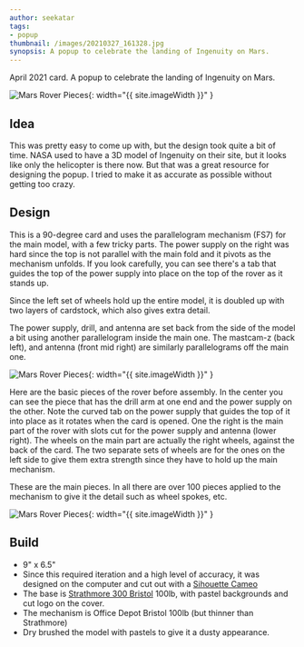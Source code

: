 ```yaml
---
author: seekatar
tags:
- popup
thumbnail: /images/20210327_161328.jpg
synopsis: A popup to celebrate the landing of Ingenuity on Mars.
---
```

April 2021 card. A popup to celebrate the landing of Ingenuity on Mars.

![Mars Rover Pieces]({{site.baseurl}}/images/20210327_162809_1.gif){: width="{{ site.imageWidth }}" }

## Idea

This was pretty easy to come up with, but the design took quite a bit of time. NASA used to have a 3D model of Ingenuity on their site, but it looks like only the helicopter is there now.
But that was a great resource for designing the popup. I tried to make it as accurate as possible without getting too crazy.

## Design

This is a 90-degree card and uses the parallelogram mechanism (FS7) for the main model, with a few tricky parts. The power supply on the right was hard since the top is not parallel with the main fold and it pivots as the mechanism unfolds. If you look carefully, you can see there's a tab that guides the top of the power supply into place on the top of the rover as it stands up.

Since the left set of wheels hold up the entire model, it is doubled up with two layers of cardstock, which also gives extra detail.

The power supply, drill, and antenna are set back from the side of the model a bit using another parallelogram inside the main one. The mastcam-z (back left), and antenna (front mid right) are similarly parallelograms off the main one.

![Mars Rover Pieces]({{site.baseurl}}/images/20210327_161606.jpg){: width="{{ site.imageWidth }}" }

Here are the basic pieces of the rover before assembly. In the center you can see the piece that has the drill arm at one end and the power supply on the other. Note the curved tab on the power supply that guides the top of it into place as it rotates when the card is opened. One the right is the main part of the rover with slots cut for the power supply and antenna (lower right). The wheels on the main part are actually the right wheels, against the back of the card. The two separate sets of wheels are for the ones on the left side to give them extra strength since they have to hold up the main mechanism.

These are the main pieces. In all there are over 100 pieces applied to the mechanism to give it the detail such as wheel spokes, etc.

![Mars Rover Pieces]({{site.baseurl}}/images/20210324_203906.jpg){: width="{{ site.imageWidth }}" }

## Build

* 9" x 6.5"
* Since this required iteration and a high level of accuracy, it was designed on the computer and cut out with a [Sihouette Cameo](https://www.amazon.com/gp/product/B07VLB3627/ref=as_li_tl?ie=UTF8&camp=1789&creative=9325&creativeASIN=B07VLB3627&linkCode=as2&tag=seekatar-20&linkId=99314274bc7e1c674116a9abe3c70360)
* The base is [Strathmore 300 Bristol](https://www.amazon.com/gp/product/B00254AU8Q/ref=as_li_tl?ie=UTF8&camp=1789&creative=9325&creativeASIN=B00254AU8Q&linkCode=as2&tag=seekatar-20&linkId=2de8cdb5419da0d38ea1bed26302a574) 100lb, with pastel backgrounds and cut logo on the cover.
* The mechanism is Office Depot Bristol 100lb (but thinner than Strathmore)
* Dry brushed the model with pastels to give it a dusty appearance.